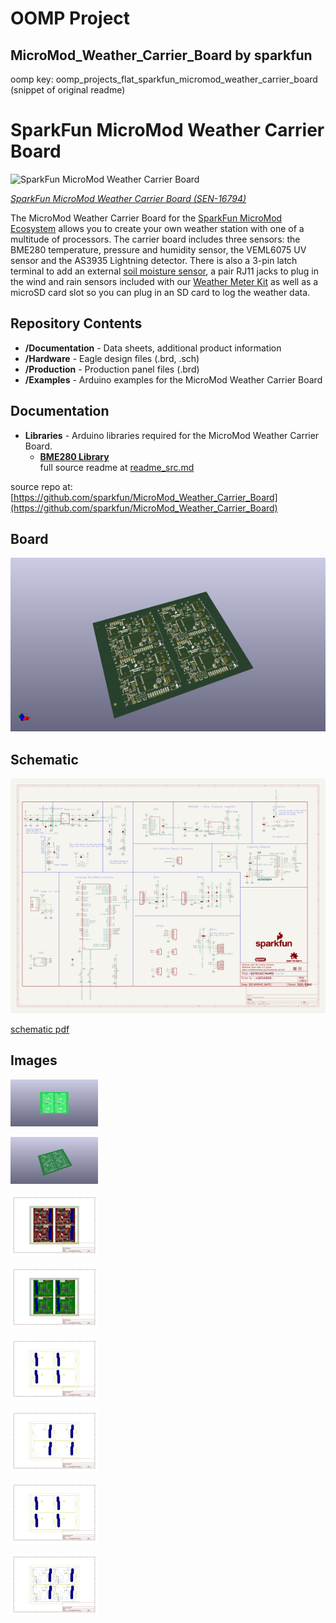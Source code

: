 # OOMP Project  
## MicroMod_Weather_Carrier_Board  by sparkfun  
  
oomp key: oomp_projects_flat_sparkfun_micromod_weather_carrier_board  
(snippet of original readme)  
  
SparkFun MicroMod Weather Carrier Board  
========================================  
  
![SparkFun MicroMod Weather Carrier Board](https://cdn.sparkfun.com/assets/parts/1/5/7/0/3/16794-SparkFun_MicroMod_Weather_Carrier_Board-01b.jpg)  
  
[*SparkFun MicroMod Weather Carrier Board (SEN-16794)*](https://www.sparkfun.com/products/16794)  
  
The MicroMod Weather Carrier Board for the [SparkFun MicroMod Ecosystem](https://www.sparkfun.com/micromod) allows you to create your own weather station with one of a multitude of processors. The carrier board includes three sensors: the BME280 temperature, pressure and humidity sensor, the VEML6075 UV sensor and the AS3935 Lightning detector. There is also a 3-pin latch terminal to add an external [soil moisture sensor](https://www.sparkfun.com/products/13637), a pair RJ11 jacks to plug in the wind and rain sensors included with our [Weather Meter Kit](https://www.sparkfun.com/products/15901) as well as a microSD card slot so you can plug in an SD card to log the weather data.  
  
Repository Contents  
-------------------  
  
* **/Documentation** - Data sheets, additional product information   
* **/Hardware** - Eagle design files (.brd, .sch)  
* **/Production** - Production panel files (.brd)  
* **/Examples** - Arduino examples for the MicroMod Weather Carrier Board  
  
Documentation  
--------------  
* **Libraries** - Arduino libraries required for the MicroMod Weather Carrier Board.  
   * **[BME280 Library](https://github.com/sparkfun/SparkFun_BME280_Arduino_Library)**  
  full source readme at [readme_src.md](readme_src.md)  
  
source repo at: [https://github.com/sparkfun/MicroMod_Weather_Carrier_Board](https://github.com/sparkfun/MicroMod_Weather_Carrier_Board)  
## Board  
  
[![working_3d.png](working_3d_600.png)](working_3d.png)  
## Schematic  
  
[![working_schematic.png](working_schematic_600.png)](working_schematic.png)  
  
[schematic pdf](working_schematic.pdf)  
## Images  
  
[![working_3D_bottom.png](working_3D_bottom_140.png)](working_3D_bottom.png)  
  
[![working_3D_top.png](working_3D_top_140.png)](working_3D_top.png)  
  
[![working_assembly_page_01.png](working_assembly_page_01_140.png)](working_assembly_page_01.png)  
  
[![working_assembly_page_02.png](working_assembly_page_02_140.png)](working_assembly_page_02.png)  
  
[![working_assembly_page_03.png](working_assembly_page_03_140.png)](working_assembly_page_03.png)  
  
[![working_assembly_page_04.png](working_assembly_page_04_140.png)](working_assembly_page_04.png)  
  
[![working_assembly_page_05.png](working_assembly_page_05_140.png)](working_assembly_page_05.png)  
  
[![working_assembly_page_06.png](working_assembly_page_06_140.png)](working_assembly_page_06.png)  
